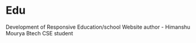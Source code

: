 # Edu
Development of Responsive Education/school Website
author - Himanshu Mourya
Btech CSE student

